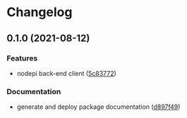 # Changelog

## 0.1.0 (2021-08-12)


### Features

* nodepi back-end client ([5c83772](https://www.github.com/PiNetwork-js/nodepi/commit/5c837728002e20b6f36ec1a7549bd76ea1ea243d))


### Documentation

* generate and deploy package documentation ([d897f49](https://www.github.com/PiNetwork-js/nodepi/commit/d897f49adeed8fb7af3a16a6ed087aa1957eb791))
